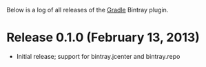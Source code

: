Below is a log of all releases of the [Gradle][] Bintray plugin.

# Release 0.1.0 (February 13, 2013)

* Initial release; support for bintray.jcenter and bintray.repo

[gradle]: http://www.gradle.org/
